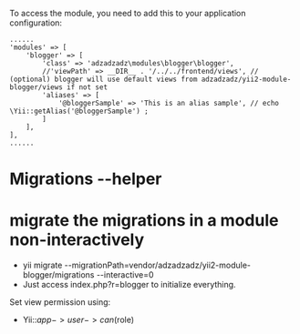 To access the module, you need to add this to your application configuration:

    ......
	'modules' => [
        'blogger' => [
            'class' => 'adzadzadz\modules\blogger\blogger',
            //'viewPath' => __DIR__ . '/../../frontend/views', // (optional) blogger will use default views from adzadzadz/yii2-module-blogger/views if not set
            'aliases' => [
                '@bloggerSample' => 'This is an alias sample', // echo \Yii::getAlias('@bloggerSample') ;
            ]
        ],
    ],
    ......

# Migrations --helper

# migrate the migrations in a module non-interactively
- yii migrate --migrationPath=vendor/adzadzadz/yii2-module-blogger/migrations --interactive=0
- Just access index.php?r=blogger to initialize everything.

Set view permission using:
- Yii::$app->user->can($role)